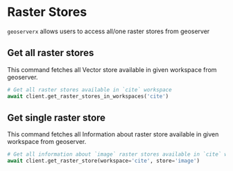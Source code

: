 # Raster Stores 

`geoserverx` allows users to access all/one raster stores from geoserver


## Get all raster stores 
This command fetches all Vector store available in given workspace from geoserver. 

```py
# Get all raster stores available in `cite` workspace
await client.get_raster_stores_in_workspaces('cite')
```


## Get single raster store

This command fetches all Information about raster store available in given workspace from geoserver. 

```Python
# Get all information about `image` raster stores available in `cite` workspace
await client.get_raster_store(workspace='cite', store='image') 
```

